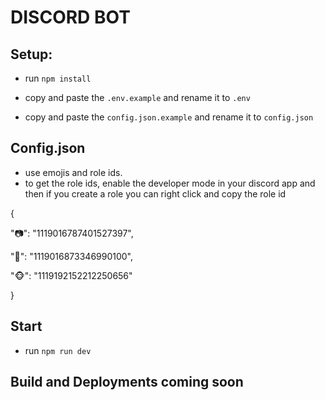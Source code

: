 # DISCORD BOT

## Setup:

-   run `npm install`

-   copy and paste the `.env.example` and rename it to `.env`

-   copy and paste the `config.json.example` and rename it to `config.json`

## Config.json

-   use emojis and role ids.
-   to get the role ids, enable the developer mode in your discord app and then if you create a role you can right click and copy the role id

{

"📷": "1119016787401527397",

"💸": "1119016873346990100",

"🐵": "1119192152212250656"

}

## Start

-   run `npm run dev`

## Build and Deployments coming soon
